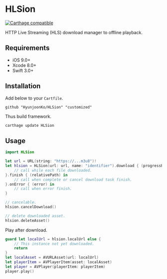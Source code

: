 # HLSion

[![Carthage compatible](https://img.shields.io/badge/Carthage-compatible-4BC51D.svg?style=flat)](https://github.com/Carthage/Carthage)

HTTP Live Streaming (HLS) download manager to offline playback.

## Requirements

- iOS 9.0+
- Xcode 8.0+
- Swift 3.0+

## Installation

Add below to your `Cartfile`.

```ogdl
github "HyunjoonKo/HLSion" "customized"
```

Thus build framework.

```bash
carthage update HLSion
```

## Usage

```swift
import HLSion

let url = URL(string: "https://...m3u8")!
let hlsion = HLSion(url: url, name: "identifier").download { (progressPercentage) in
    // call while each file downloaded.
}.finish { (relativePath) in
    // call when complete or cancel download task finish.
}.onError { (error) in
    // call when error finish.
}

// cancelable.
hlsion.cancelDownload()

// delete downloaded asset.
hlsion.deleteAsset()
```

Play after download.

```swift
guard let localUrl = hlsion.localUrl else {
    // This instance not yet downloaded.
    return
}
let localAsset = AVURLAsset(url: localUrl)
let playerItem = AVPlayerItem(asset: localAsset)
let player = AVPlayer(playerItem: playerItem)
player.play()
```

